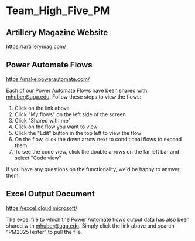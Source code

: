 # Team_High_Five_PM

## Artillery Magazine Website
https://artillerymag.com/

## Power Automate Flows
https://make.powerautomate.com/

Each of our Power Automate Flows have been shared with mhuber@uga.edu. Follow these steps to view the flows:
1. Click on the link above
2. Click "My flows" on the left side of the screen
3. Click "Shared with me"
4. Click on the flow you want to view
5. Click the "Edit" button in the top left to view the flow
6. On the flow, click the down arrow next to conditional flows to expand them
7. To see the code view, click the double arrows on the far left bar and select "Code view"

If you have any questions on the functionality, we'd be happy to answer them.
## Excel Output Document
https://excel.cloud.microsoft/

The excel file to which the Power Automate flows output data has also been shared with mhuber@uga.edu. Simply click the link above and search "PM2025Tester" to pull the file.
